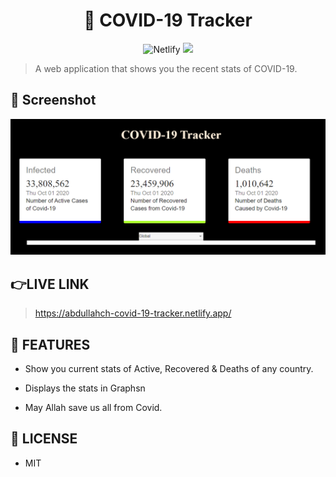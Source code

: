 <div align="center">
	<h1>🦠 COVID-19 Tracker</h1>
	<img alt="Netlify" src="https://img.shields.io/netlify/ef6bec37-0c07-4470-9a0f-7bccafc8aaba?logo=covid-19&logoColor=blue">
<img src="https://img.shields.io/github/license/mashape/apistatus.svg?style=flat-square">
</div>

>A web application that shows you the recent stats of COVID-19.
 
 ## 🎩 Screenshot
  <img src="src\components\mainpage.PNG" alt="covid">

## 👉LIVE LINK
>https://abdullahch-covid-19-tracker.netlify.app/

## 🚀 FEATURES

- Show you current stats of Active, Recovered & Deaths of any country.
- Displays the stats in Graphsn

- May Allah save us all from Covid.

## 🔑 LICENSE

- MIT
